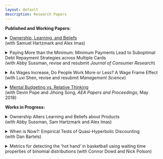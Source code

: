 ```yaml
---
layout: default
description: Research Papers
--- 
```


**Published and Working Papers:**

  <p><details><summary> <span class="fn"> <a href="https://papers.ssrn.com/sol3/papers.cfm?abstract_id=3465246" target="_blank">Ownership, Learning, and Beliefs </a> </span> <br> (with Samuel Hartzmark and Alex Imas) 
  </summary>
  <p>
    <b>Abstract:</b>
    We study how ownership affects learning and beliefs. Using an experimental asset market, we find that owning a good leads people to over-extrapolate from signals about its underlying value: after seeing positive signals, people become too optimistic, after seeing negative signals, they become too pessimistic. This result holds relative to a Bayesian benchmark and compared to learning about goods they do not own. In fact, learning is less biased and more "correct" about goods that are not owned. We replicate these results in field data, showing that asset owners over-extrapolate nearly twice as much as non-owners from the same signals. 
   </p>
  </details>
 
 <p><details><summary> Paying More than the Minimum: Minimum Payments Lead to Suboptimal Debt Repayment Strategies across Multiple Cards<br>
  (with Abby Sussman, revise and resubmit <i>Journal of Consumer Research</i>)</summary>
  <p>
    <b>Abstract:</b>
While debt can provide important flexibility and opportunity for consumers, interest payments on this debt is costly.  US consumers currently pay an average interest rate of 17% on a total of $15,482 outstanding debt balances, with poor debt management strategies leading consumers to spend even more than necessary on interest payments. We investigate people’s lay theories of optimal credit card debt repayment strategies and examine how minimum payments affect these strategies across multiple cards. We first find that consumers’ lay beliefs do align with the cost-minimizing strategy (i.e., paying the highest interest rate debts first), but that consumers do not place enough emphasis on the importance of interest rates (studies 1a, b). Second, we propose and provide evidence for the dispersion theory in the context of minimum payments: the presence of the minimum payment requirement causes participants to spread excess repayments across more accounts, interfering with implementation of the optimal strategy (Study 2-5). Finally, we find that making an explicit allocation decision for each account moderates the effects of the minimum payment we document in prior studies (Study 6). 
   </p>
   </details>
    <p><details><summary> As Wages Increase, Do People Work More or Less? A Wage Frame Effect (with Luxi Shen, revise and resubmit <i>Management Science</i>)</summary>
<p>
    <b>Abstract:</b>
In jobs in which workers have the flexibility to decide how much work to supply, such as in the gig economy, the effect of a wage change on work supply can be hard to predict. A wage increase, for example, offers workers the opportunity to make more money, so they may want to work more, but at the same time, it allows them to enjoy more leisure, so they do not need to work so much. Economic theory alone does not predict which outcome is more likely to occur, and empirical evidence on the short-term effect of wage change on work supply is also mixed. This research provides some psychological insights into this economic problem by showing that the effect of wage change on work supply depends on how the change is framed. Specifically, for a worker who used to work A hours to earn $X, if the wage change is presented as a payment change (“work the same A hours and earn $Y”), then work supply is expected to change in the same direction as the wage change. By contrast, if the wage change is presented as a workload change (“work B hours and earn the same $X”), then work supply is expected to change in the opposite direction of the wage change. This wage frame effect occurs because in multi-attribute decisions, decision makers assign greater weight to attributes that change than to those that remain constant. A series of experiments (total N = 2,599) demonstrates the wage frame effect on both expressed willingness-to-work and actual work performance, and tests the proposed account as well as alternative explanations. Since any wage change has to be communicated with some specific frame, the choice of the frame can have powerful effects. In fact, it is even possible for a wage decrease to elicit the same increase in work supply as a wage increase. This research (a) offers psychological insights into a classic economic problem, (b) documents a novel framing effect for the judgment and decision-making literature, and (c) suggests a nudge idea in incentive designs to managers and policy makers.
</p>
</details>
 
 <p> <details><summary><a href='/public/Website_mental_budgeting.pdf'> Mental Budgeting vs. Relative Thinking</a>
       <br> (with Devin Pope and Jihong Song,  <i>AEA Papers and Proceedings</i>, May 2018)</summary>
    <p>  <b>Abstract:</b>
    A growing literature uses economic behaviors in field settings to test predictions generated by various psychological models. In some cases, psychological theories make conflicting predictions for the same consumer context. In this paper, we attempt to reconcile two conflicting predictions about upgrading behavior, one made by category budgeting (e.g.,Heath and Soll, 1996, Thaler, 1985)—which suggests people will upgrade less as prices go up—and one made by relative thinking (e.g., Kahneman and Tversky, 1981)—which suggests people will upgrade more as prices go up.
    </p>
    </details>

<p>
<strong>Works in Progress:</strong>
</p>
<p><details><summary> Ownership Alters Learning and Beliefs about Products <br> (with Abby Sussman, Sam Hartzmark and Alex Imas) 
  </summary>
  <p> <b>Abstract:</b>
    Consumers often make repeated purchase decisions. We investigate how owning a product alters learning about the owned goods as well as other products in the same category or made by the same brand. Across both experimentally controlled and naturally occurring purchase behavior, we show that owners (vs. non-owners) update their beliefs more extremely in response to new information. This exacerbates the effects of motivated reasoning in the positive domain, but attenuates it in the negative domain where it can even become more pessimistic than non-owners. We propose that differential attention to information drives these patterns of updating. Owners also report higher likelihood than non-owners of purchasing another product from a brand with a better product in our assessment task, but are no more likely to do so for for a brand with a worse product. Our results suggest that ownership alters the way consumers incorporate new information about related products and brands into their beliefs. In future studies we hope to extend these results using heightened salience of ownership through the use of real products in the lab, examining the impact of choice relative to random assignment to a product or brand, and other related topics including the endowment and disposition effects.
   </p>
  </details>
<p><details><summary> When is Now?: Empirical Tests of Quasi-Hyperbolic Discounting <br>(with Dan Bartels)</summary>
   <p> <b>Abstract:</b>
Quasi-hyperbolic discounting (Laibson, 1997) is often used to model excessive impatience. Our project aims to better understand (i) how quasi-hyperbolic people’s preferences are and (ii) if they are, when does “now” end and the future start?. We find “now" periods including tomorrow and a week outperform a "now" period only including today, though all outperform an exponential model. In addition, participants’ best fitting "now” periods are sensitive to magnitudes. Even participants’ responses to questions with a year delay are best fit by a two-parameter model, a pattern inconsistent with the predictions of the quasi-hyperbolic model. 
 </p>
 </details>
 
<p> <details><summary>Metrics for detecting the ‘hot hand’ in basketball using waiting time properties of binomial distributions (with Connor Dowd and Nick Polson)</summary></details>
  
